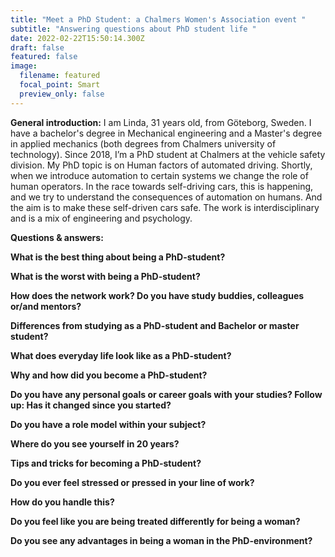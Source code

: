 ```yaml
---
title: "Meet a PhD Student: a Chalmers Women's Association event "
subtitle: "Answering questions about PhD student life "
date: 2022-02-22T15:50:14.300Z
draft: false
featured: false
image:
  filename: featured
  focal_point: Smart
  preview_only: false
---
```

**General introduction:** I am Linda, 31 years old, from Göteborg, Sweden. I have a bachelor's degree in Mechanical engineering and a Master's degree in applied mechanics (both degrees from Chalmers university of technology). Since 2018, I’m a PhD student at Chalmers at the vehicle safety division. My PhD topic is on Human factors of automated driving. Shortly, when we introduce automation to certain systems we change the role of human operators. In the race towards self-driving cars, this is happening, and we try to understand the consequences of automation on humans. And the aim is to make these self-driven cars safe. The work is interdisciplinary and is a mix of engineering and psychology. 

**Questions & answers:** 

**What is the best thing about being a PhD-student?** 



**What is the worst with being a PhD-student?** 

**How does the network work? Do you have study buddies, colleagues or/and mentors?** 

**Differences from studying as a PhD-student and Bachelor or master student?**

**What does everyday life look like as a PhD-student?**

**Why and how did you become a PhD-student?** 

**Do you have any personal goals or career goals with your studies? Follow up: Has it changed since you started?** 

**Do you have a role model within your subject?** 

**Where do you see yourself in 20 years?**

**Tips and tricks for becoming a PhD-student?** 

**Do you ever feel stressed or pressed in your line of work?** 

**How do you handle this?** 

**Do you feel like you are being treated differently for being a woman?** 

**Do you see any advantages in being a woman in the PhD-environment?**